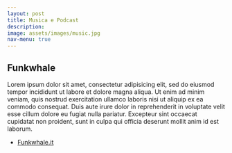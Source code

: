 ```yaml
---
layout: post
title: Musica e Podcast
description:
image: assets/images/music.jpg
nav-menu: true
---
```


## Funkwhale

Lorem ipsum dolor sit amet, consectetur adipisicing elit, sed do eiusmod tempor incididunt ut labore et dolore magna aliqua. Ut enim ad minim veniam, quis nostrud exercitation ullamco laboris nisi ut aliquip ex ea commodo consequat. Duis aute irure dolor in reprehenderit in voluptate velit esse cillum dolore eu fugiat nulla pariatur. Excepteur sint occaecat cupidatat non proident, sunt in culpa qui officia deserunt mollit anim id est laborum.

<ul class="actions">
  <li><a href="https://funkwhale.it" class="button">Funkwhale.it</a></li>
</ul>
